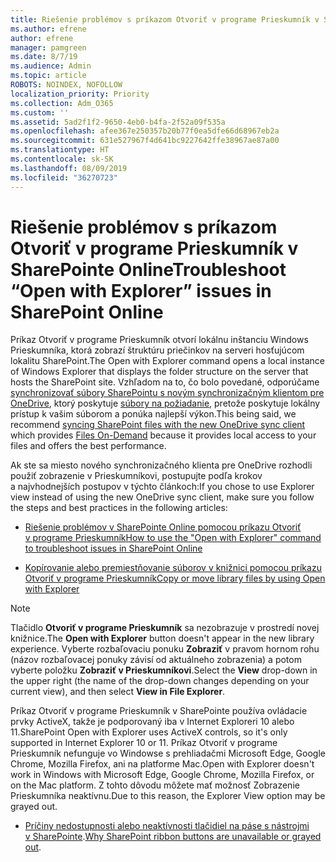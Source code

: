 ```yaml
---
title: Riešenie problémov s príkazom Otvoriť v programe Prieskumník v SharePointe Online
ms.author: efrene
author: efrene
manager: pamgreen
ms.date: 8/7/19
ms.audience: Admin
ms.topic: article
ROBOTS: NOINDEX, NOFOLLOW
localization_priority: Priority
ms.collection: Adm_O365
ms.custom: ''
ms.assetid: 5ad2f1f2-9650-4eb0-b4fa-2f52a09f535a
ms.openlocfilehash: afee367e250357b20b77f0ea5dfe66d68967eb2a
ms.sourcegitcommit: 631e527967f4d641bc9227642ffe38967ae87a00
ms.translationtype: HT
ms.contentlocale: sk-SK
ms.lasthandoff: 08/09/2019
ms.locfileid: "36270723"
---
```

# <a name="troubleshoot-open-with-explorer-issues-in-sharepoint-online"></a><span data-ttu-id="ce8f1-102">Riešenie problémov s príkazom Otvoriť v programe Prieskumník v SharePointe Online</span><span class="sxs-lookup"><span data-stu-id="ce8f1-102">Troubleshoot “Open with Explorer” issues in SharePoint Online</span></span>

<span data-ttu-id="ce8f1-103">Príkaz Otvoriť v programe Prieskumník otvorí lokálnu inštanciu Windows Prieskumníka, ktorá zobrazí štruktúru priečinkov na serveri hosťujúcom lokalitu SharePoint.</span><span class="sxs-lookup"><span data-stu-id="ce8f1-103">The Open with Explorer command opens a local instance of Windows Explorer that displays the folder structure on the server that hosts the SharePoint site.</span></span> <span data-ttu-id="ce8f1-104">Vzhľadom na to, čo bolo povedané, odporúčame [synchronizovať súbory SharePointu s novým synchronizačným klientom pre OneDrive](https://support.office.com/article/sync-sharepoint-files-with-the-new-onedrive-sync-client-6de9ede8-5b6e-4503-80b2-6190f3354a88)</a>, ktorý poskytuje [súbory na požiadanie](https://support.office.com/article/learn-about-onedrive-files-on-demand-0e6860d3-d9f3-4971-b321-7092438fb38e), pretože poskytuje lokálny prístup k vašim súborom a ponúka najlepší výkon.</span><span class="sxs-lookup"><span data-stu-id="ce8f1-104">This being said, we recommend [syncing SharePoint files with the new OneDrive sync client](https://support.office.com/article/sync-sharepoint-files-with-the-new-onedrive-sync-client-6de9ede8-5b6e-4503-80b2-6190f3354a88)</a> which provides [Files On-Demand](https://support.office.com/article/learn-about-onedrive-files-on-demand-0e6860d3-d9f3-4971-b321-7092438fb38e) because it provides local access to your files and offers the best performance.</span></span>


<span data-ttu-id="ce8f1-105">Ak ste sa miesto nového synchronizačného klienta pre OneDrive rozhodli použiť zobrazenie v Prieskumníkovi, postupujte podľa krokov a najvhodnejších postupov v týchto článkoch:</span><span class="sxs-lookup"><span data-stu-id="ce8f1-105">If you chose to use Explorer view instead of using the new OneDrive sync client, make sure you follow the steps and best practices in the following articles:</span></span>

- [<span data-ttu-id="ce8f1-106">Riešenie problémov v SharePointe Online pomocou príkazu Otvoriť v programe Prieskumník</span><span class="sxs-lookup"><span data-stu-id="ce8f1-106">How to use the "Open with Explorer" command to troubleshoot issues in SharePoint Online</span></span>](https://support.office.com/article/How-to-use-the-Open-with-Explorer-command-to-troubleshoot-issues-in-SharePoint-Online-87155331-0c92-4224-a4c1-da5c21c4ade4)

- [<span data-ttu-id="ce8f1-107">Kopírovanie alebo premiestňovanie súborov v knižnici pomocou príkazu Otvoriť v programe Prieskumník</span><span class="sxs-lookup"><span data-stu-id="ce8f1-107">Copy or move library files by using Open with Explorer</span></span>](https://support.office.com/article/copy-or-move-library-files-by-using-open-with-explorer-aaee7bfb-e2a1-42ee-8fc0-bcc0754f04d2)

> [!Note]  
> <span data-ttu-id="ce8f1-108">Tlačidlo **Otvoriť v programe Prieskumník** sa nezobrazuje v prostredí novej knižnice.</span><span class="sxs-lookup"><span data-stu-id="ce8f1-108">The **Open with Explorer** button doesn't appear in the new library experience.</span></span> <span data-ttu-id="ce8f1-109">Vyberte rozbaľovaciu ponuku **Zobraziť** v pravom hornom rohu (názov rozbaľovacej ponuky závisí od aktuálneho zobrazenia) a potom vyberte položku **Zobraziť v Prieskumníkovi**.</span><span class="sxs-lookup"><span data-stu-id="ce8f1-109">Select the **View** drop-down in the upper right (the name of the drop-down changes depending on your current view), and then select **View in File Explorer**.</span></span>
>
 ><span data-ttu-id="ce8f1-110">Príkaz Otvoriť v programe Prieskumník v SharePointe používa ovládacie prvky ActiveX, takže je podporovaný iba v Internet Exploreri 10 alebo 11.</span><span class="sxs-lookup"><span data-stu-id="ce8f1-110">SharePoint Open with Explorer uses ActiveX controls, so it's only supported in Internet Explorer 10 or 11.</span></span> <span data-ttu-id="ce8f1-111">Príkaz Otvoriť v programe Prieskumník nefunguje vo Windowse s prehliadačmi Microsoft Edge, Google Chrome, Mozilla Firefox, ani na platforme Mac.</span><span class="sxs-lookup"><span data-stu-id="ce8f1-111">Open with Explorer doesn't work in Windows with Microsoft Edge, Google Chrome, Mozilla Firefox, or on the Mac platform.</span></span> <span data-ttu-id="ce8f1-112">Z tohto dôvodu môžete mať možnosť Zobrazenie Prieskumníka neaktívnu.</span><span class="sxs-lookup"><span data-stu-id="ce8f1-112">Due to this reason, the Explorer View option may be grayed out.</span></span>
>
> - <span data-ttu-id="ce8f1-113">[Príčiny nedostupnosti alebo neaktívnosti tlačidiel na páse s nástrojmi v SharePointe](https://support.office.com/article/Why-SharePoint-ribbon-buttons-are-unavailable-48b0939a-2efb-4e79-b5e8-b2c4cb5d04ca).</span><span class="sxs-lookup"><span data-stu-id="ce8f1-113">[Why SharePoint ribbon buttons are unavailable or grayed out](https://support.office.com/article/Why-SharePoint-ribbon-buttons-are-unavailable-48b0939a-2efb-4e79-b5e8-b2c4cb5d04ca).</span></span>
  

